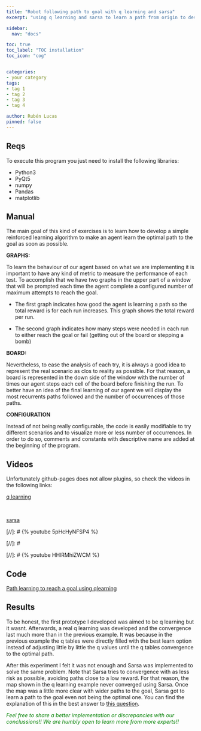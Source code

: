 ```yaml
---
title: "Robot following path to goal with q learning and sarsa"
excerpt: "using q learning and sarsa to learn a path from origin to destination through a mesh board"

sidebar:
  nav: "docs"

toc: true
toc_label: "TOC installation"
toc_icon: "cog"


categories:
- your category
tags:
- tag 1
- tag 2
- tag 3
- tag 4

author: Rubén Lucas
pinned: false
---
```


## Reqs

To execute this program you just need to install the following libraries:
- Python3
- PyQt5
- numpy
- Pandas
- matplotlib

## Manual

The main goal of this kind of exercises is to learn how to develop a simple reinforced learning algorithm to make an agent learn the optimal path to the goal as soon as possible.

<strong>GRAPHS:</strong>

To learn the behaviour of our agent based on what we are implementing it is important to have any kind of metric to measure the performance of each test.
To accomplish that we have two graphs in the upper part of a window that will be prompted each time the agent complete a configured number of maximum attempts to reach the goal.

- The first graph indicates how good the agent is learning a path so the total reward is for each run increases. This graph shows the total reward per run.

- The second graph indicates how many steps were needed in each run to either reach the goal or fail (getting out of the board or stepping a bomb)

<strong>BOARD:</strong>

Nevertheless, to ease the analysis of each try, it is always a good idea to represent the real scenario as clos to reality as possible. For that reason, a board is represented in the down side of the window with the number of times our agent steps each cell of the board before finishing the run. To better have an idea of the final learning of our agent we will display the most recurrents paths followed and the number of occurrences of those paths.

<strong>CONFIGURATION</strong>

Instead of not being really configurable, the code is easily modifiable to try different scenarios and to visualize more or less number of occurrences. In order to do so, comments and constants with descriptive name are added at the beginning of the program.


## Videos

Unfortunately github-pages does not allow plugins, so check the videos in the following links:

[q learning](https://www.youtube.com/watch?v=5pHcHyNFSP4)

<br/>

[sarsa](https://www.youtube.com/watch?v=HHlRMhiZWCM)

[//]: # {% youtube 5pHcHyNFSP4 %}

[//]: # <br/>

[//]: # {% youtube HHlRMhiZWCM %}


## Code

[Path learning to reach a goal using qlearning](https://github.com/RoboticsLabURJC/2020-phd-ruben-lucas/tree/master/robot_mesh)

## Results

To be honest, the first prototype I developed was aimed to be q learning but it wasnt. Afterwards, a real q learning was developed and the convergence last much more than in the previous example. It was because in the previous example the q tables were directly filled with the best learn option instead of adjusting little by little the q values until the q tables convergence to the optimal path.

After this experiment I felt it was not enough and Sarsa was implemented to solve the same problem.
Note that Sarsa tries to convergence with as less risk as possible, avoiding paths close to a low reward. For that reason, the map shown in the q learning example never converged using Sarsa. Once the map was a little more clear with wider paths to the goal, Sarsa got to learn a path to the goal even not being the optimal one.
You can find the explanation of this in the best answer to [this question](https://stats.stackexchange.com/questions/326788/when-to-choose-sarsa-vs-q-learning).



<span style="color:green">*Feel free to share a better implementation or discrepancies with our conclussions!! We are humbly open to learn more from more experts!!*</span>

